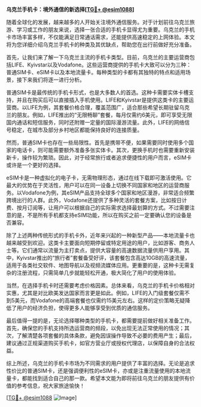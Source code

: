 **乌克兰手机卡：境外通信的新选择[[TG💪+ @esim1088](https://t.me/s/esim1088)]**

随着全球化的发展，越来越多的人开始关注境外通信服务。对于计划前往乌克兰旅游、学习或工作的朋友来说，选择一张合适的手机卡显得尤为重要。乌克兰的手机卡市场丰富多样，不仅能满足日常通话需求，还能提供高速稳定的上网体验。本文将为您详细介绍乌克兰手机卡的种类及其优缺点，帮助您在出行前做好充分准备。

首先，让我们来了解一下乌克兰主流的手机卡类型。目前，乌克兰的主要运营商包括LIFE、Kyivstar以及Vodafone。这些运营商提供的手机卡大致可以分为三种：普通SIM卡、eSIM卡以及本地流量卡。每种类型的卡都有其独特的特点和适用场景，接下来我们将逐一进行分析。

普通SIM卡是最传统的手机卡形式，也是大多数人的首选。这种卡需要实体卡槽支持，并且在购买后可以直接插入手机使用。LIFE和Kyivstar是提供这类卡的主要运营商。以LIFE为例，其套餐价格合理，覆盖范围广，适合那些希望长期驻留乌克兰的朋友。例如，LIFE推出的“无限畅聊”套餐，每月仅需约6美元，即可享受无限国内通话和短信服务，同时还附赠一定量的国际漫游流量。此外，LIFE的网络信号稳定，在城市及部分乡村地区都能保持良好的连接质量。

然而，普通SIM卡也存在一些局限性。首先是携带不便，如果需要同时使用多个国家的电话卡，则可能需要额外准备多张实体卡。其次，更换手机时也需要重新安装新卡，操作较为繁琐。因此，对于经常旅行或者追求便捷性的用户而言，eSIM卡或许是一个更好的选择。

eSIM卡是一种虚拟化的电子卡，无需物理形态，通过在线下载即可激活使用。它最大的优势在于灵活性，用户可以在同一设备上切换不同国家和地区的运营商服务。以Vodafone为例，其eSIM产品支持全球多个国家和地区漫游，非常适合频繁跨境出行的人群。此外，Vodafone还提供了多种灵活的套餐方案，比如按日计费、按月订阅等，让用户可以根据自己的实际需求选择最划算的方式。不过需要注意的是，不是所有手机都支持eSIM功能，所以在购买之前一定要确认您的设备是否兼容。

除了上述两种传统形式的手机卡外，近年来兴起的一种新型产品——本地流量卡也越来越受到欢迎。这类卡主要面向短期停留或特定用途的用户，比如游客、商务人士等。它们通常以流量为主打卖点，提供大容量的高速数据流量供用户享用。其中，Kyivstar推出的“旅行者”套餐备受好评，该套餐包含高达10GB的高速流量，适用于各类社交软件、地图导航以及视频流媒体应用。更重要的是，这种卡无需复杂的注册流程，只需简单几步就能轻松开通，极大简化了用户的使用体验。

当然，在选择手机卡时还需要考虑价格因素。总体来看，乌克兰的手机卡价格相对实惠，尤其是对比欧美发达国家而言更是如此。例如，LIFE的入门级套餐仅需不到5美元，而Vodafone的高端套餐也仅需约15美元左右。这样的定价策略无疑降低了用户的经济负担，使得更多人能够享受到优质的通信服务。

最后值得一提的是，无论选择哪种类型的手机卡，都需要提前做好相关准备工作。首先，确保您的手机支持所选运营商的频段，以免出现无法正常使用的情况；其次，了解清楚各项套餐的具体条款，避免因误操作导致不必要的费用产生；最后，建议通过正规渠道购买手机卡，如官方营业厅或授权代理店，以保障自身的合法权益。

综上所述，乌克兰的手机卡市场为不同需求的用户提供了丰富的选择。无论是追求性价比的普通SIM卡，还是强调便利性的eSIM卡，亦或是注重流量使用的本地流量卡，都能找到适合自己的那一款。希望本文能为即将前往乌克兰的朋友提供有价值的参考信息，祝大家旅途愉快！

[[TG💪+ @esim1088](https://t.me/s/esim1088) ![Image](https://i.postimg.cc/4NQfJmqS/Snipaste-2025-05-13-00-14-12.png)]